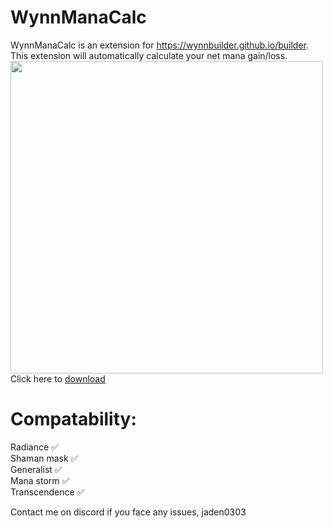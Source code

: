 # WynnManaCalc

WynnManaCalc is an extension for https://wynnbuilder.github.io/builder. This extension will automatically calculate your net mana gain/loss. 
<img src="https://github.com/user-attachments/assets/01fc52a5-de4d-42a4-9763-a9f578a6f529" width="500"/> <br>
Click here to [download](https://github.com/jdn2005/wynnManaCalc/releases/tag/Release) <br>

# Compatability:
Radiance ✅ <br>
Shaman mask ✅ <br>
Generalist ✅ <br>
Mana storm ✅ <br>
Transcendence ✅ <br>

Contact me on discord if you face any issues, jaden0303
